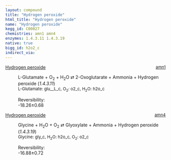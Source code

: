 ```yaml
---
layout: compound
title: "Hydrogen peroxide"
html_title: "Hydrogen peroxide"
name: "Hydrogen peroxide"
kegg_id: C00027
chemistries: amn1 amn4
enzymes: 1.4.3.11 1.4.3.19
native: true
bigg_id: h2o2_c
indirect_via:
---
```

<dl><dt class="rs-product"><a class="link-dark" data-bs-html="true" data-bs-title="KEGG: C00027" data-bs-toggle="tooltip" href="{{ site.url }}{{ site.baseurl }}/compounds/C00027">Hydrogen peroxide</a><span style="float: right; max-width: 40%"><a class="link-dark opacity-50" href="{{ site.url }}{{ site.baseurl }}/chemistries/amn1" style="font-size: small; word-wrap: anywhere;">amn1</a></span></dt><dd><p>L-Glutamate + O<sub>2</sub> + H<sub>2</sub>O ⇄ 2-Oxoglutarate + Ammonia + Hydrogen peroxide (<i>1.4.3.11</i>)<br/><span style="font-size: small;"><span data-bs-html="true" data-bs-title="KEGG: C00025" data-bs-toggle="tooltip">L-Glutamate</span>: glu__L_c, <span data-bs-html="true" data-bs-title="KEGG: C00007" data-bs-toggle="tooltip">O<sub>2</sub></span>: o2_c, <span data-bs-html="true" data-bs-title="KEGG: C00001" data-bs-toggle="tooltip">H<sub>2</sub>O</span>: h2o_c</span><br/><div class="reversibility_info">Reversibility: <div class="progress" style="flex-direction: row-reverse;"><div aria-valuemax="10" aria-valuemin="0" aria-valuenow="-18.255170013611455" class="progress-bar bg-success" role="progressbar" style="width: 182.55%"></div></div><span>-18.26±0.68</span><div class="progress"><div aria-valuemax="10" aria-valuemin="0" aria-valuenow="-18.255170013611455" class="progress-bar bg-danger" role="progressbar" style="width: 0%"></div></div></div></p><dl></dl></dd></dl><dl><dt class="rs-product"><a class="link-dark" data-bs-html="true" data-bs-title="KEGG: C00027" data-bs-toggle="tooltip" href="{{ site.url }}{{ site.baseurl }}/compounds/C00027">Hydrogen peroxide</a><span style="float: right; max-width: 40%"><a class="link-dark opacity-50" href="{{ site.url }}{{ site.baseurl }}/chemistries/amn4" style="font-size: small; word-wrap: anywhere;">amn4</a></span></dt><dd><p>Glycine + H<sub>2</sub>O + O<sub>2</sub> ⇄ Glyoxylate + Ammonia + Hydrogen peroxide (<i>1.4.3.19</i>)<br/><span style="font-size: small;"><span data-bs-html="true" data-bs-title="KEGG: C00037" data-bs-toggle="tooltip">Glycine</span>: gly_c, <span data-bs-html="true" data-bs-title="KEGG: C00001" data-bs-toggle="tooltip">H<sub>2</sub>O</span>: h2o_c, <span data-bs-html="true" data-bs-title="KEGG: C00007" data-bs-toggle="tooltip">O<sub>2</sub></span>: o2_c</span><br/><div class="reversibility_info">Reversibility: <div class="progress" style="flex-direction: row-reverse;"><div aria-valuemax="10" aria-valuemin="0" aria-valuenow="-16.875583244361255" class="progress-bar bg-success" role="progressbar" style="width: 168.76%"></div></div><span>-16.88±0.72</span><div class="progress"><div aria-valuemax="10" aria-valuemin="0" aria-valuenow="-16.875583244361255" class="progress-bar bg-danger" role="progressbar" style="width: 0%"></div></div></div></p><dl></dl></dd></dl>